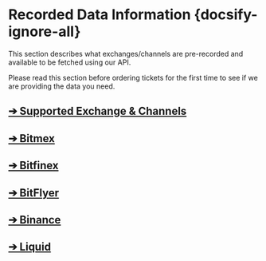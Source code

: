 # Recorded Data Information {docsify-ignore-all}

This section describes what exchanges/channels are pre-recorded and available to be fetched using our API.

Please read this section before ordering tickets for the first time to see if we are providing the data you need.

## [➔ Supported Exchange & Channels](data/table.md)

## [➔ Bitmex](data/bitmex.md)

## [➔ Bitfinex](data/bitfinex.md)

## [➔ BitFlyer](data/bitflyer.md)

## [➔ Binance](data/binance.md)

## [➔ Liquid](data/liquid.md)

